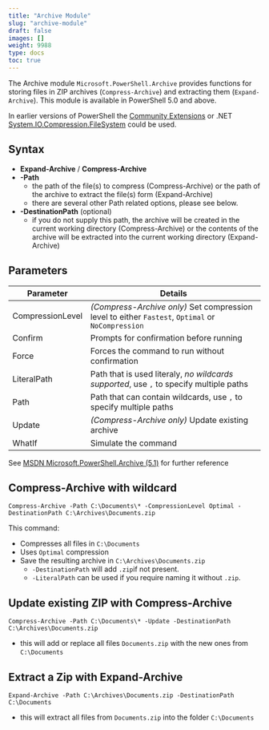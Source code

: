 ```yaml
---
title: "Archive Module"
slug: "archive-module"
draft: false
images: []
weight: 9988
type: docs
toc: true
---
```


The Archive module `Microsoft.PowerShell.Archive` provides functions for storing files in ZIP archives (`Compress-Archive`) and extracting them (`Expand-Archive`). This module is available in PowerShell 5.0 and above. 

In earlier versions of PowerShell the [Community Extensions](http://pscx.codeplex.com/) or .NET [System.IO.Compression.FileSystem](http://stackoverflow.com/a/20070550/559306) could be used.


## Syntax
- **Expand-Archive** / **Compress-Archive**
- **-Path**
    - the path of the file(s) to compress (Compress-Archive) or
    the path of the archive to extract the file(s) form (Expand-Archive)
    - there are several other Path related options, please see below.
- **-DestinationPath** (optional)
    - if you do not supply this path, the archive will be created in the current working directory (Compress-Archive) or the contents of the archive will be extracted into the current working directory (Expand-Archive)

## Parameters
| Parameter | Details |
|-----------|---------|
|CompressionLevel|*(Compress-Archive only)* Set compression level to either `Fastest`, `Optimal` or `NoCompression`|
|Confirm|Prompts for confirmation before running|
|Force|Forces the command to run without confirmation|
|LiteralPath|Path that is used literaly, *no wildcards supported*,  use `,` to specify multiple paths|
|Path|Path that can contain wildcards, use `,` to specify multiple paths|
|Update|*(Compress-Archive only)* Update existing archive|
|WhatIf|Simulate the command|

See [MSDN Microsoft.PowerShell.Archive (5.1)](https://msdn.microsoft.com/en-us/powershell/reference/5.1/microsoft.powershell.archive/microsoft.powershell.archive) for further reference

## Compress-Archive with wildcard
    Compress-Archive -Path C:\Documents\* -CompressionLevel Optimal -DestinationPath C:\Archives\Documents.zip

This command:
 - Compresses all files in `C:\Documents`
 - Uses `Optimal` compression 
 - Save the resulting archive in `C:\Archives\Documents.zip` 
   - `-DestinationPath` will add `.zip`if not present. 
   - `-LiteralPath` can be used if you require naming it without `.zip`.



## Update existing ZIP with Compress-Archive
    Compress-Archive -Path C:\Documents\* -Update -DestinationPath C:\Archives\Documents.zip

 - this will add or replace all files `Documents.zip` with the new ones from `C:\Documents`

## Extract a Zip with Expand-Archive
    Expand-Archive -Path C:\Archives\Documents.zip -DestinationPath C:\Documents

- this will extract all files from `Documents.zip` into the folder `C:\Documents`

